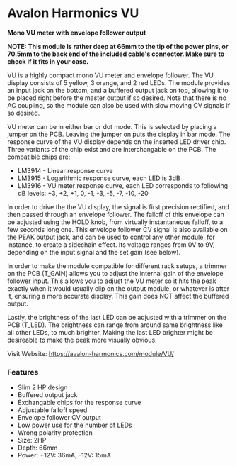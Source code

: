 # Avalon Harmonics VU

**Mono VU meter with envelope follower output**

**NOTE: This module is rather deep at 66mm to the tip of the power pins, or 70.5mm to the back end of the included cable's connector. Make sure to check if it fits in your case.**

VU is a highly compact mono VU meter and envelope follower. The VU display consists of 5 yellow, 3 orange, and 2 red LEDs. The module provides an input jack on the bottom, and a buffered output jack on top, allowing it to be placed right before the master output if so desired. Note that there is no AC coupling, so the module can also be used with slow moving CV signals if so desired.

VU meter can be in either bar or dot mode. This is selected by placing a jumper on the PCB. Leaving the jumper on puts the display in bar mode. The response curve of the VU display depends on the inserted LED driver chip. Three variants of the chip exist and are interchangable on the PCB. The compatible chips are:

* LM3914 - Linear response curve
* LM3915 - Logarithmic response curve, each LED is 3dB
* LM3916 - VU meter response curve, each LED corresponds to following dB levels: +3, +2, +1, 0, -1, -3, -5, -7, -10, -20

In order to drive the the VU display, the signal is first precision rectified, and then passed through an envelope follower. The falloff of this envelope can be adjusted using the HOLD knob, from virtually instantaneous falloff, to a few seconds long one. This envelope follower CV signal is also available on the PEAK output jack, and can be used to control any other module, for instance, to create a sidechain effect. Its voltage ranges from 0V to 9V, depending on the input signal and the set gain (see below).

In order to make the module compatible for different rack setups, a trimmer on the PCB (T_GAIN) allows you to adjust the internal gain of the envelope follower input. This allows you to adjust the VU meter so it hits the peak exactly when it would usually clip on the output module, or whatever is after it, ensuring a more accurate display. This gain does NOT affect the buffered output.

Lastly, the brightness of the last LED can be adjusted with a trimmer on the PCB (T_LED). The brightness can range from around same brightness like all other LEDs, to much brighter. Making the last LED brighter might be desireable to make the peak more visually obvious.

Visit Website: https://avalon-harmonics.com/module/VU/

### Features

* Slim 2 HP design
* Buffered output jack
* Exchangable chips for the response curve
* Adjustable falloff speed
* Envelope follower CV output
* Low power use for the number of LEDs
* Wrong polarity protection
* Size: 2HP
* Depth: 66mm
* Power: +12V: 36mA, -12V: 15mA